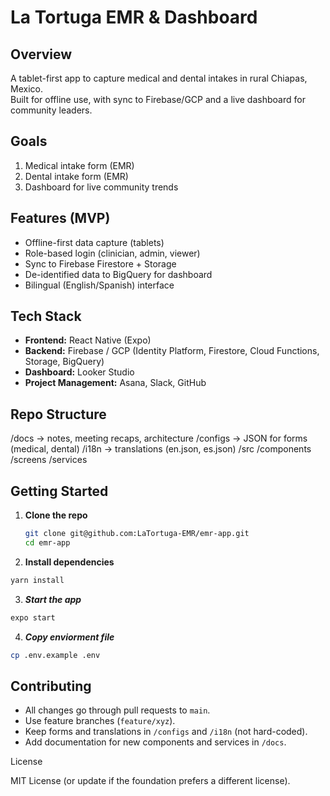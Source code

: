 # La Tortuga EMR & Dashboard

## Overview
A tablet-first app to capture medical and dental intakes in rural Chiapas, Mexico.  
Built for offline use, with sync to Firebase/GCP and a live dashboard for community leaders.

## Goals
1. Medical intake form (EMR)  
2. Dental intake form (EMR)  
3. Dashboard for live community trends

## Features (MVP)
- Offline-first data capture (tablets)
- Role-based login (clinician, admin, viewer)
- Sync to Firebase Firestore + Storage
- De-identified data to BigQuery for dashboard
- Bilingual (English/Spanish) interface

## Tech Stack
- **Frontend:** React Native (Expo)  
- **Backend:** Firebase / GCP (Identity Platform, Firestore, Cloud Functions, Storage, BigQuery)  
- **Dashboard:** Looker Studio  
- **Project Management:** Asana, Slack, GitHub  

## Repo Structure
/docs → notes, meeting recaps, architecture
/configs → JSON for forms (medical, dental)
/i18n → translations (en.json, es.json)
/src
/components
/screens
/services

## Getting Started

1. **Clone the repo**

   ```bash
   git clone git@github.com:LaTortuga-EMR/emr-app.git
   cd emr-app
   ```
   
2. **Install dependencies**
```bash
yarn install
```

3. ***Start the app***
```bash
expo start
```

4. ***Copy enviorment file***
```bash
cp .env.example .env
```
## Contributing
- All changes go through pull requests to `main`.  
- Use feature branches (`feature/xyz`).  
- Keep forms and translations in `/configs` and `/i18n` (not hard-coded).  
- Add documentation for new components and services in `/docs`.  

License

MIT License (or update if the foundation prefers a different license).


